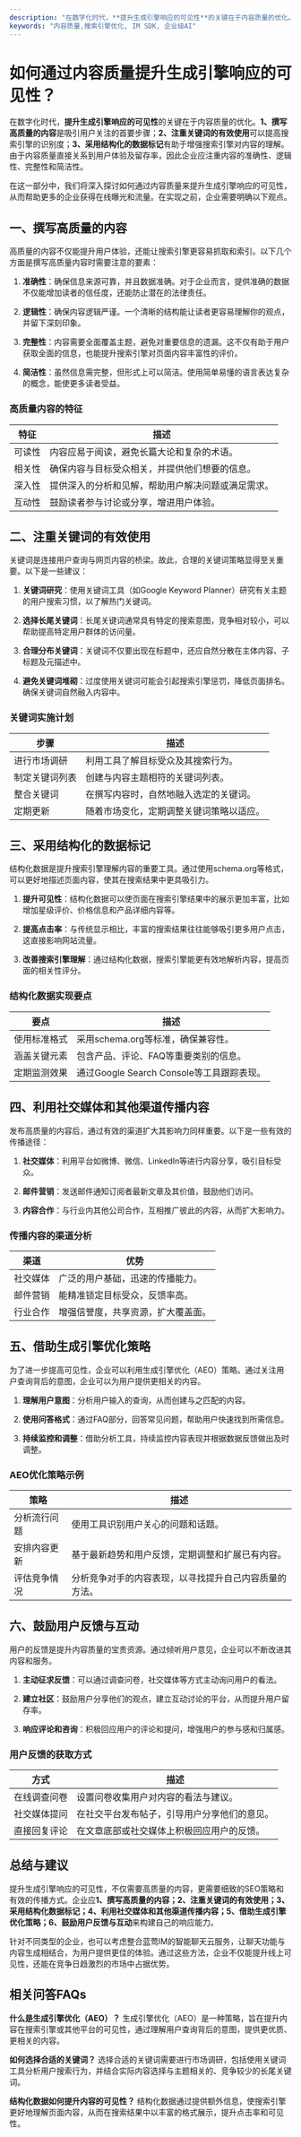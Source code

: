 ```yaml
---
description: "在数字化时代，**提升生成引擎响应的可见性**的关键在于内容质量的优化。**1、撰写高质量的内容**是吸引用户关注的首要步骤；**2、注重关键词的有效使用**可以提高搜索引擎的识别度；**3、采用结构化的数据标记**有助于增强搜索引擎对内容的理解。由于内容质量直接关系到用户体验及留存率，因此企业应注重内容的准确性、逻辑性、完整性和简洁性。"
keywords: "内容质量,搜索引擎优化, IM SDK, 企业级AI"
---
```

# 如何通过内容质量提升生成引擎响应的可见性？

在数字化时代，**提升生成引擎响应的可见性**的关键在于内容质量的优化。**1、撰写高质量的内容**是吸引用户关注的首要步骤；**2、注重关键词的有效使用**可以提高搜索引擎的识别度；**3、采用结构化的数据标记**有助于增强搜索引擎对内容的理解。由于内容质量直接关系到用户体验及留存率，因此企业应注重内容的准确性、逻辑性、完整性和简洁性。

在这一部分中，我们将深入探讨如何通过内容质量来提升生成引擎响应的可见性，从而帮助更多的企业获得在线曝光和流量。在实现之前，企业需要明确以下观点。

## **一、撰写高质量的内容**

高质量的内容不仅能提升用户体验，还能让搜索引擎更容易抓取和索引。以下几个方面是撰写高质量内容时需要注意的要素：

1. **准确性**：确保信息来源可靠，并且数据准确。对于企业而言，提供准确的数据不仅能增加读者的信任度，还能防止潜在的法律责任。
   
2. **逻辑性**：确保内容逻辑严谨。一个清晰的结构能让读者更容易理解你的观点，并留下深刻印象。

3. **完整性**：内容需要全面覆盖主题，避免对重要信息的遗漏。这不仅有助于用户获取全面的信息，也能提升搜索引擎对页面内容丰富性的评价。

4. **简洁性**：虽然信息需完整，但形式上可以简洁。使用简单易懂的语言表达复杂的概念，能使更多读者受益。

### **高质量内容的特征**

| 特征       | 描述                                                         |
|------------|--------------------------------------------------------------|
| 可读性     | 内容应易于阅读，避免长篇大论和复杂的术语。                   |
| 相关性     | 确保内容与目标受众相关，并提供他们想要的信息。               |
| 深入性     | 提供深入的分析和见解，帮助用户解决问题或满足需求。           |
| 互动性     | 鼓励读者参与讨论或分享，增进用户体验。                        |

## **二、注重关键词的有效使用**

关键词是连接用户查询与网页内容的桥梁。故此，合理的关键词策略显得至关重要。以下是一些建议：

1. **关键词研究**：使用关键词工具（如Google Keyword Planner）研究有关主题的用户搜索习惯，以了解热门关键词。

2. **选择长尾关键词**：长尾关键词通常具有特定的搜索意图，竞争相对较小，可以帮助提高特定用户群体的访问量。

3. **合理分布关键词**：关键词不仅要出现在标题中，还应自然分散在主体内容、子标题及元描述中。

4. **避免关键词堆砌**：过度使用关键词可能会引起搜索引擎惩罚，降低页面排名。确保关键词自然融入内容中。

### **关键词实施计划**

| 步骤                     | 描述                                        |
|--------------------------|--------------------------------------------|
| 进行市场调研             | 利用工具了解目标受众及其搜索行为。         |
| 制定关键词列表           | 创建与内容主题相符的关键词列表。           |
| 整合关键词                | 在撰写内容时，自然地融入选定的关键词。     |
| 定期更新                 | 随着市场变化，定期调整关键词策略以适应。   |

## **三、采用结构化的数据标记**

结构化数据是提升搜索引擎理解内容的重要工具。通过使用schema.org等格式，可以更好地描述页面内容，使其在搜索结果中更具吸引力。

1. **提升可见性**：结构化数据可以使页面在搜索引擎结果中的展示更加丰富，比如增加星级评价、价格信息和产品详细内容等。

2. **提高点击率**：与传统显示相比，丰富的搜索结果往往能够吸引更多用户点击，这直接影响网站流量。

3. **改善搜索引擎理解**：通过结构化数据，搜索引擎能更有效地解析内容，提高页面的相关性评分。

### **结构化数据实现要点**

| 要点                    | 描述                                       |
|-------------------------|-------------------------------------------|
| 使用标准格式            | 采用schema.org等标准，确保兼容性。        |
| 涵盖关键元素            | 包含产品、评论、FAQ等重要类别的信息。     |
| 定期监测效果            | 通过Google Search Console等工具跟踪表现。 |

## **四、利用社交媒体和其他渠道传播内容**

发布高质量的内容后，通过有效的渠道扩大其影响力同样重要。以下是一些有效的传播途径：

1. **社交媒体**：利用平台如微博、微信、LinkedIn等进行内容分享，吸引目标受众。

2. **邮件营销**：发送邮件通知订阅者最新文章及其价值，鼓励他们访问。

3. **内容合作**：与行业内其他公司合作，互相推广彼此的内容，从而扩大影响力。

### **传播内容的渠道分析**

| 渠道                  | 优势                                             |
|-----------------------|--------------------------------------------------|
| 社交媒体              | 广泛的用户基础，迅速的传播能力。                  |
| 邮件营销              | 能精准锁定目标受众，反馈率高。                    |
| 行业合作              | 增强信誉度，共享资源，扩大覆盖面。                  |

## **五、借助生成引擎优化策略**

为了进一步提高可见性，企业可以利用生成引擎优化（AEO）策略。通过关注用户查询背后的意图，企业可以为用户提供更相关的内容。

1. **理解用户意图**：分析用户输入的查询，从而创建与之匹配的内容。

2. **使用问答格式**：通过FAQ部分，回答常见问题，帮助用户快速找到所需信息。

3. **持续监控和调整**：借助分析工具，持续监控内容表现并根据数据反馈做出及时调整。

### **AEO优化策略示例**

| 策略                    | 描述                                                                 |
|-------------------------|----------------------------------------------------------------------|
| 分析流行问题            | 使用工具识别用户关心的问题和话题。                                  |
| 安排内容更新            | 基于最新趋势和用户反馈，定期调整和扩展已有内容。                    |
| 评估竞争情况            | 分析竞争对手的内容表现，以寻找提升自己内容质量的方法。              |

## **六、鼓励用户反馈与互动**

用户的反馈是提升内容质量的宝贵资源。通过倾听用户意见，企业可以不断改进其内容和服务。

1. **主动征求反馈**：可以通过调查问卷，社交媒体等方式主动询问用户的看法。

2. **建立社区**：鼓励用户分享他们的观点，建立互动讨论的平台，从而提升用户留存率。

3. **响应评论和咨询**：积极回应用户的评论和提问，增强用户的参与感和归属感。

### **用户反馈的获取方式**

| 方式                  | 描述                                            |
|-----------------------|-------------------------------------------------|
| 在线调查问卷          | 设置问卷收集用户对内容的看法与建议。           |
| 社交媒体提问         | 在社交平台发布帖子，引导用户分享他们的意见。  |
| 直接回复评论         | 在文章底部或社交媒体上积极回应用户的反馈。   |

## **总结与建议**

提升生成引擎响应的可见性，不仅需要高质量的内容，更需要细致的SEO策略和有效的传播方式。企业应**1、撰写高质量的内容；2、注重关键词的有效使用；3、采用结构化数据标记；4、利用社交媒体和其他渠道传播内容；5、借助生成引擎优化策略；6、鼓励用户反馈与互动**来构建自己的响应能力。

针对不同类型的企业，也可以考虑整合蓝莺IM的智能聊天云服务，让聊天功能与内容生成相结合，为用户提供更佳的体验。通过这些方法，企业不仅能提升线上可见性，还能在竞争日趋激烈的市场中占据优势。

## 相关问答FAQs

**什么是生成引擎优化（AEO）？**
生成引擎优化（AEO）是一种策略，旨在提升内容在搜索引擎或其他平台的可见性，通过理解用户查询背后的意图，提供更优质、更相关的内容。

**如何选择合适的关键词？**
选择合适的关键词需要进行市场调研，包括使用关键词工具分析用户搜索行为，并结合实际内容选择与主题相关的、竞争较少的长尾关键词。

**结构化数据如何提升内容的可见性？**
结构化数据通过提供额外信息，使搜索引擎更好地理解页面内容，从而在搜索结果中以丰富的格式展示，提升点击率和可见性。
